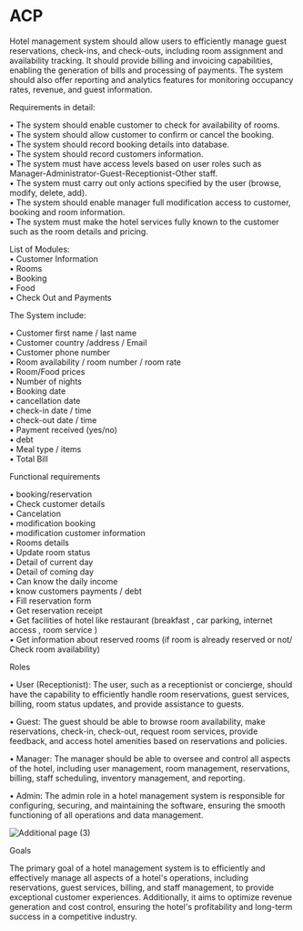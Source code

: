 # ACP
Hotel management system should allow users to efficiently manage guest reservations, check-ins, and check-outs, including room assignment and availability tracking. It should provide billing and invoicing capabilities, enabling the generation of bills and processing of payments. The system should also offer reporting and analytics features for monitoring occupancy rates, revenue, and guest information.

  
  
Requirements in detail:

       
•	The system should enable customer to check for availability of rooms.  
•	The system should allow customer to confirm or cancel the booking.  
•	The system should record booking details into database.   
•	The system should record customers information.   
•	The system must have access levels based on user roles such as Manager-Administrator-Guest-Receptionist-Other staff.  
•	The system must carry out only actions specified by the user (browse, modify, delete, add).  
•	The system should enable manager full modification access to customer, booking and room information.  
•	The system must make the hotel services fully known to the customer such as the room details and pricing.  




List of Modules:  
•	Customer Information  
•	Rooms  
•	Booking  
•	Food  
•	Check Out and Payments  
 





The System include:  
 
 
•	Customer first name / last name  
•	Customer country /address / Email  
•	Customer phone number  
•	Room availability / room number / room rate  
•	Room/Food prices  
•	Number of nights  
•	Booking date  
•	cancellation date  
•	check-in date / time  
•	check-out date / time  
•	Payment received (yes/no)  
•	debt  
•	Meal type / items  
•	Total Bill 
   





Functional requirements


•	booking/reservation  
•	Check customer details  
•	Cancelation   
• modification booking  
• modification customer information  
•	Rooms details  
•	Update room status  
•	Detail of current day  
•	Detail of coming day  
•	Can know the daily income  
• know customers payments / debt  
•	Fill reservation form  
•	Get reservation receipt  
•	Get facilities of hotel like restaurant (breakfast , car parking, internet access , room service )  
•	Get information about reserved rooms (if room is already reserved or not/ Check room availability)  





Roles  
  
•	User (Receptionist): The user, such as a receptionist or concierge, should have the capability to efficiently handle room reservations, guest services, billing, room status updates, and provide assistance to guests.  
  
•	Guest: The guest should be able to browse room availability, make reservations, check-in, check-out, request room services, provide feedback, and access hotel amenities based on reservations and policies. 
  

•	Manager: The manager should be able to oversee and control all aspects of the hotel, including user management, room management, reservations, billing, staff scheduling, inventory management, and reporting.
  
•	Admin: The admin role in a hotel management system is responsible for configuring, securing, and maintaining the software, ensuring the smooth functioning of all operations and data management.
  
![Additional page (3)](https://github.com/EronFatah/ACP/assets/91766768/388025d4-7124-4b15-b25f-ba89d1644d18)
  


 Goals 
 
The primary goal of a hotel management system is to efficiently and effectively manage all aspects of a hotel's operations, including reservations, guest services, billing, and staff management, to provide exceptional customer experiences. Additionally, it aims to optimize revenue generation and cost control, ensuring the hotel's profitability and long-term success in a competitive industry.

